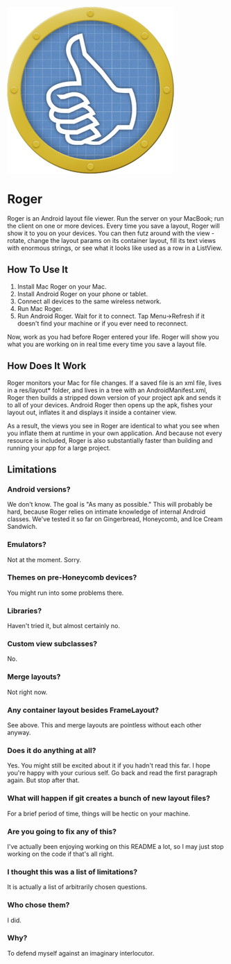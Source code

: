 ![Roger icon](https://github.com/bignerdranch/Roger/raw/master/Android/Roger/res/drawable/roger_icon.png)

Roger
=====

Roger is an Android layout file viewer. Run the server on your MacBook; run the client
on one or more devices. Every time you save a layout, Roger will show it to you on 
your devices. You can then futz around with the view - rotate, change the layout params
on its container layout, fill its text views with enormous strings, or see what it looks
like used as a row in a ListView.

How To Use It
-------------

1. Install Mac Roger on your Mac.
2. Install Android Roger on your phone or tablet.
3. Connect all devices to the same wireless network.
4. Run Mac Roger.
5. Run Android Roger. Wait for it to connect. Tap Menu->Refresh if it 
   doesn't find your machine or if you ever need to reconnect.

Now, work as you had before Roger entered your life. Roger will show you what you 
are working on in real time every time you save a layout file.

How Does It Work
----------------

Roger monitors your Mac for file changes. If a saved file is an xml file, lives in a res/layout*
folder, and lives in a tree with an AndroidManifest.xml, Roger then builds a stripped down
version of your project apk and sends it to all of your devices. Android Roger then opens up 
the apk, fishes your layout out, inflates it and displays it inside a container view.

As a result, the views you see in Roger are identical to what you see when you inflate them at runtime
in your own application. And because not every resource is included, Roger is also substantially faster than building
and running your app for a large project.

Limitations
-----------

### Android versions?

We don't know. The goal is "As many as possible." This will probably be hard, because Roger
relies on intimate knowledge of internal Android classes. We've tested it so far on Gingerbread, 
Honeycomb, and Ice Cream Sandwich.

### Emulators?

Not at the moment. Sorry.

### Themes on pre-Honeycomb devices?

You might run into some problems there.

### Libraries?

Haven't tried it, but almost certainly no.

### Custom view subclasses?

No.

### Merge layouts?

Not right now.

### Any container layout besides FrameLayout?

See above. This and merge layouts are pointless without each other anyway.

### Does it do anything at all?

Yes. You might still be excited about it if you hadn't read this far. I hope you're 
happy with your curious self. Go back and read the first paragraph again. But stop after that.

### What will happen if git creates a bunch of new layout files?

For a brief period of time, things will be hectic on your machine.

### Are you going to fix any of this?

I've actually been enjoying working on this README a lot, so I may just stop working on the code
if that's all right.

### I thought this was a list of limitations?

It is actually a list of arbitrarily chosen questions.

### Who chose them?

I did.

### Why?

To defend myself against an imaginary interlocutor.